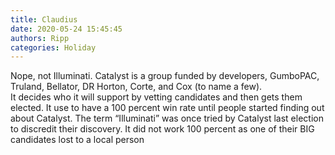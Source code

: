 ```yaml
---
title: Claudius
date: 2020-05-24 15:45:45
authors: Ripp
categories: Holiday
---
```


 Nope, not Illuminati.   Catalyst is a group funded by developers, GumboPAC, Truland, Bellator, DR Horton, Corte, and Cox (to name a few).   
It decides who it will support by vetting candidates and then gets them elected.   It use to have a 100 percent win rate until people started finding out about Catalyst. 
The term “Illuminati” was once tried by Catalyst last  election to discredit their discovery.   It did not work 100 percent as one of their BIG candidates lost to a local person